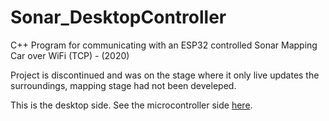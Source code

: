 # Sonar_DesktopController
C++ Program for communicating with an ESP32 controlled Sonar Mapping Car over WiFi (TCP) - (2020)

Project is discontinued and was on the stage where it only live updates the surroundings, mapping stage had not been develeped. 

This is the desktop side. See the microcontroller side [here](https://github.com/abdurrahman-uzum/Sonar_ESP).
